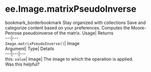  
#  ee.Image.matrixPseudoInverse 
bookmark_borderbookmark Stay organized with collections  Save and categorize content based on your preferences.
Computes the Moore-Penrose pseudoinverse of the matrix. 
Usage| Returns  
---|---  
`Image.matrixPseudoInverse()`| Image  
Argument| Type| Details  
---|---|---  
this: `value`| Image| The image to which the operation is applied.  
Was this helpful?
